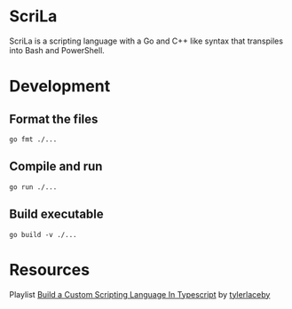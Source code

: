 # ScriLa

ScriLa is a scripting language with a Go and C++ like syntax that transpiles into Bash and PowerShell.

# Development

## Format the files
`go fmt ./...`

## Compile and run
`go run ./...`

## Build executable
`go build -v ./...`

# Resources
Playlist [Build a Custom Scripting Language In Typescript](https://www.youtube.com/playlist?list=PL_2VhOvlMk4UHGqYCLWc6GO8FaPl8fQTh) by [tylerlaceby](https://www.youtube.com/@tylerlaceby)